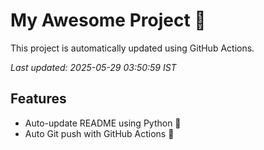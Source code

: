 # My Awesome Project 🚀

This project is automatically updated using GitHub Actions.

_Last updated: 2025-05-29 03:50:59 IST_

## Features
- Auto-update README using Python 🐍
- Auto Git push with GitHub Actions 🤖
